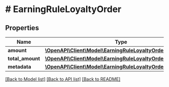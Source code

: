 # # EarningRuleLoyaltyOrder

## Properties

Name | Type | Description | Notes
------------ | ------------- | ------------- | -------------
**amount** | [**\OpenAPI\Client\Model\EarningRuleLoyaltyOrderAmount**](EarningRuleLoyaltyOrderAmount.md) |  | [optional]
**total_amount** | [**\OpenAPI\Client\Model\EarningRuleLoyaltyOrderTotalAmount**](EarningRuleLoyaltyOrderTotalAmount.md) |  | [optional]
**metadata** | [**\OpenAPI\Client\Model\EarningRuleLoyaltyOrderMetadata**](EarningRuleLoyaltyOrderMetadata.md) |  | [optional]

[[Back to Model list]](../../README.md#models) [[Back to API list]](../../README.md#endpoints) [[Back to README]](../../README.md)
